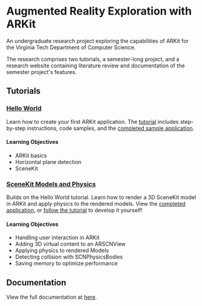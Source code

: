 # Augmented Reality Exploration with ARKit

An undergraduate research project exploring the capabilities of ARKit for the Virginia Tech Department of Computer Science.

The research comprises two tutorials, a semester-long project, and a research website containing literature review and documentation of the semester project's features.

## Tutorials
### [Hello World](http://patrickgatewood.com/arkit-research/tutorials/arkit-hello-world/tutorial.html)
Learn how to create your first ARKit application. The [tutorial](http://patrickgatewood.com/arkit-research/tutorials/arkit-hello-world/tutorial.html) includes step-by-step instructions, code samples, and the [completed sample application](./apps/Hello-World-AR).

#### Learning Objectives
* ARKit basics
* Horizontal plane detection
* SceneKit

### [SceneKit Models and Physics](http://patrickgatewood.com/arkit-research/tutorials/models-and-physics/tutorial.html)
Builds on the Hello World tutorial. Learn how to render a 3D SceneKit model in ARKit and apply physics to the rendered models. View the [completed application](./apps/Models-and-Physics-AR), or [follow the tutorial](http://patrickgatewood.com/arkit-research/tutorials/models-and-physics/tutorial.html) to develop it yourself!

#### Learning Objectives
* Handling user interaction in ARKit
* Adding 3D virtual content to an ARSCNView
* Applying physics to rendered Models
* Detecting collision with SCNPhysicsBodies
* Saving memory to optimize performance

## Documentation
View the full documentation at [here](http://patrickgatewood.com/arkit-research/research-intro.html).
